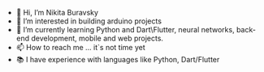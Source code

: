 - 👋 Hi, I’m Nikita Buravsky
- 👀 I’m interested in building arduino projects
- 🌱 I’m currently learning Python and Dart\Flutter, neural networks, back-end development, mobile and web projects.
- 📫 How to reach me ... it`s not time yet
- 📚 I have experience with languages like Python, Dart/Flutter 

<!---
NIKIRZATOR/NIKIRZATOR is a ✨ special ✨ repository because its `README.md` (this file) appears on your GitHub profile.
You can click the Preview link to take a look at your changes.
--->
